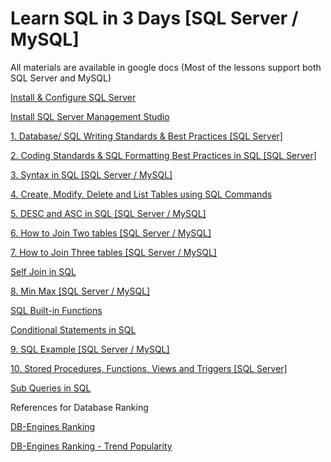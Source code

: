 # Learn SQL in 3 Days [SQL Server / MySQL]
All materials are available in google docs
(Most of the lessons support both SQL Server and MySQL)

[Install & Configure SQL Server](https://www.microsoft.com/en-us/sql-server/sql-server-downloads)

[Install SQL Server Management Studio](https://docs.microsoft.com/en-us/sql/ssms/download-sql-server-management-studio-ssms?view=sql-server-ver15)

[1. Database/ SQL Writing Standards & Best Practices [SQL Server]](https://docs.google.com/document/d/19KFb12PFvnvCchlJvmpYFQ2ZG_Y7yAbQV_w3Uigm3os/edit)

[2. Coding Standards & SQL Formatting Best Practices in SQL [SQL Server]](https://docs.google.com/document/d/1E8izhR904W0goZusIGvLCcKIiH4ZevdG6GCEOIqKTgg/edit)

[3. Syntax in SQL [SQL Server / MySQL]](https://docs.google.com/document/d/1weO_j7fpsPWV27rMB9_oecytd6gk_VTaFwaSKu7QrDI/edit#heading=h.rw0cnaan3ro7)

[4. Create, Modify, Delete and List Tables using SQL Commands](https://docs.google.com/document/d/1rt5CuOVzVkpd74ePmk7MbnR8dM1OykjmWbnekrNkXbI/edit#heading=h.y7jp32e8jgaf)

[5. DESC and ASC in SQL [SQL Server / MySQL]](https://docs.google.com/document/d/19AR-_RsKK8BM61d5MDhMthYPzO9jPCV5SLjB8Raom6M/edit)

[6. How to Join Two tables [SQL Server / MySQL]](https://docs.google.com/document/d/1hMVjj2EBMvk1zE0bcA5Mb0cdC6QXkqlo_gz2i_lo9w8/edit)

[7. How to Join Three tables [SQL Server / MySQL]](https://docs.google.com/document/d/1Rmua-w8L8Lk3cR-fs8ft8TEkg9VPZMhBd3u-iU-7OrI/edit)

[Self Join in SQL](https://docs.google.com/document/d/1BUbutUqejXvhm4Rylg1YipeLzfSM2X7KenMnSUKQz3A/edit#heading=h.jbfa5v2p6h25)

[8. Min Max [SQL Server / MySQL]](https://docs.google.com/document/d/13U2fS-OGMpkIiiu5QQq28lUoMzGitseXE2bcedNZ8tw/edit)

[SQL Built-in Functions](https://docs.google.com/document/d/1WLX48WSq7-2BXkgNP-gt0ISBp6-VmGYslGM79abZLgQ/edit#heading=h.m267p86dt09v)

[Conditional Statements in SQL](https://docs.google.com/document/d/1VKPgWzDl5MpVdqKVI-pjYo5qEYrWmKzP35V1-GJw_-M/edit#heading=h.lqhsnvltkikq)

[9. SQL Example [SQL Server / MySQL]](https://docs.google.com/document/d/1E8LnT6bB1XQlwINiz6-ym482kPwMgZ-HAEh1EY9xVbs/edit)

[10. Stored Procedures, Functions, Views and Triggers [SQL Server]](https://docs.google.com/document/d/1ZLLKn6K5fJe6vo1lx-kvIPE78wuW7-6QxGpvjg4rzRg/edit#)

[Sub Queries in SQL](https://docs.google.com/document/d/1pZogRU8TIl6qAipMXnZIafS7EkShl71f5x4TosIP3w0/edit#heading=h.qosr1jbkpsbs)





References for Database Ranking

[DB-Engines Ranking](https://db-engines.com/en/ranking)

[DB-Engines Ranking - Trend Popularity](https://db-engines.com/en/ranking_trend)

